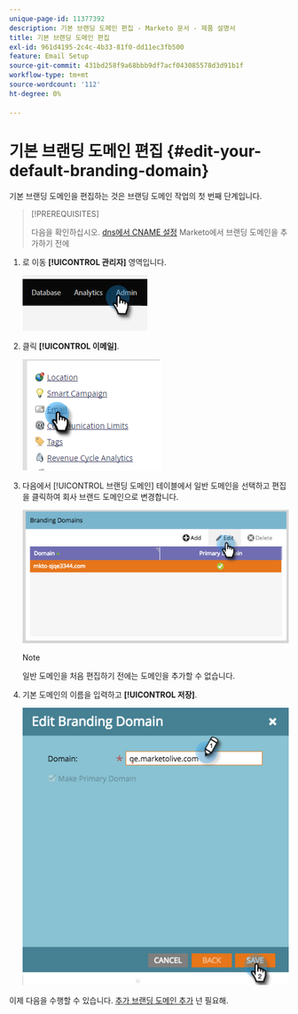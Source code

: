 ```yaml
---
unique-page-id: 11377392
description: 기본 브랜딩 도메인 편집 - Marketo 문서 - 제품 설명서
title: 기본 브랜딩 도메인 편집
exl-id: 961d4195-2c4c-4b33-81f0-dd11ec3fb500
feature: Email Setup
source-git-commit: 431bd258f9a68bbb9df7acf043085578d3d91b1f
workflow-type: tm+mt
source-wordcount: '112'
ht-degree: 0%

---
```


# 기본 브랜딩 도메인 편집 {#edit-your-default-branding-domain}

기본 브랜딩 도메인을 편집하는 것은 브랜딩 도메인 작업의 첫 번째 단계입니다.

>[!PREREQUISITES]
>
>다음을 확인하십시오. [dns에서 CNAME 설정](/help/marketo/getting-started/setup/configure-protocols-for-marketo.md) Marketo에서 브랜딩 도메인을 추가하기 전에

1. 로 이동 **[!UICONTROL 관리자]** 영역입니다.

   ![](assets/edit-your-default-branding-domain-1.png)

1. 클릭 **[!UICONTROL 이메일]**.

   ![](assets/edit-your-default-branding-domain-2.png)

1. 다음에서 [!UICONTROL 브랜딩 도메인] 테이블에서 일반 도메인을 선택하고 편집 을 클릭하여 회사 브랜드 도메인으로 변경합니다.

   ![](assets/edit-your-default-branding-domain-3.png)

   >[!NOTE]
   >
   >일반 도메인을 처음 편집하기 전에는 도메인을 추가할 수 없습니다.

1. 기본 도메인의 이름을 입력하고 **[!UICONTROL 저장]**.

   ![](assets/edit-your-default-branding-domain-4.png)

이제 다음을 수행할 수 있습니다. [추가 브랜딩 도메인 추가](/help/marketo/product-docs/administration/email-setup/add-multiple-branding-domains/add-an-additional-branding-domain.md) 넌 필요해.
